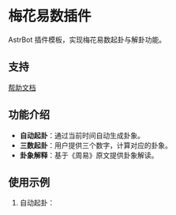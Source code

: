 # 梅花易数插件

AstrBot 插件模板，实现梅花易数起卦与解卦功能。

## 支持

[帮助文档](https://astrbot.app)

## 功能介绍

- **自动起卦**：通过当前时间自动生成卦象。
- **三数起卦**：用户提供三个数字，计算对应的卦象。
- **卦象解释**：基于《周易》原文提供卦象解读。

## 使用示例

1. 自动起卦：